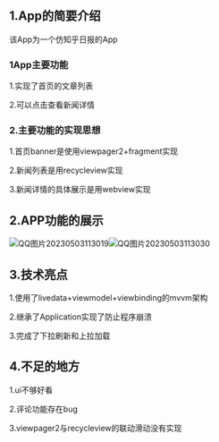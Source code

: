 ## 1.App的简要介绍

该App为一个仿知乎日报的App

### 1App主要功能

1.实现了首页的文章列表

2.可以点击查看新闻详情

### 2.主要功能的实现思想

1.首页banner是使用viewpager2+fragment实现

2.新闻列表是用recycleview实现

3.新闻详情的具体展示是用webview实现

## 2.APP功能的展示
![QQ图片20230503113019](https://user-images.githubusercontent.com/119687323/235827729-19cee528-f612-4f2b-9417-32406bed3d33.gif)![QQ图片20230503113030](https://user-images.githubusercontent.com/119687323/235827753-5429c93d-6572-4ceb-bc12-29fb5b2bf57d.gif)

## 3.技术亮点

1.使用了livedata+viewmodel+viewbinding的mvvm架构

2.继承了Application实现了防止程序崩溃

3.完成了下拉刷新和上拉加载

## 4.不足的地方

1.ui不够好看

2.评论功能存在bug

3.viewpager2与recycleview的联动滑动没有实现
